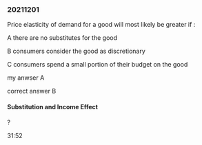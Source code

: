 ###  20211201

Price elasticity of demand for a good will most likely be greater if  :

A there are no substitutes for the good

B consumers consider the good as discretionary 

C consumers spend a small portion of their budget on the good 

my anwser  A 

correct answer  B 

#### Substitution and Income Effect 

?

31:52







